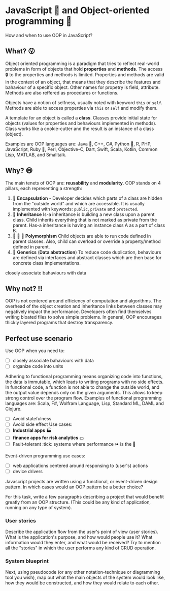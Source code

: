 # JavaScript :watermelon: and Object-oriented programming :frog:
How and when to use OOP in JavaScript?

## What? :open_mouth:
Object oriented programming is a paradigm that tries to reflect real-world problems in form of objects that hold **properties** and **methods**. 
The access :lock: to the properties and methods is limited. Properties and methods are valid in the context of an object, that means that they describe
the features and bahaviour of a specific object. Other names for propetry is field, attribute. Methods are also reffered as procedures or functions.

Objects have a notion of selfness, usually noted with keyword `this` or `self`.
Methods are able to access properties via `this` or `self` and modify them.

A template for an object is called a **class**. Classes provide initial state for objects (values for properties and behaviours implemented in methods).
Class works like a cookie-cutter and the result is an instance of a class (object).

Examples are OOP languages are: Java :volcano:, C++, C#, Python :snake:, R, PHP, JavaScript, Ruby :gem:, Perl, Objective-C, Dart, Swift, Scala, Kotlin, Common Lisp, MATLAB, and Smalltalk.

## Why? :smile:
The main tenets of OOP are: **reusability** and **modularity**. OOP stands on 4 pillars, each representing a strength:

1. :pill: **Encapsulation** - Developer decides which parts of a class are hidden from the "outside world" and which are accessible. It is usually implemented with keywords: `public`, `private` and `protected`.
2. :hatched_chick: **Inheritance** Is-a inheritance is building a new class upon a parent class. Child inherits everything that is not marked as private from the parent. Has-a inheritance is having an instance class A as a part of class B.
3. :red_circle: :large_blue_circle: :large_blue_diamond: **Polymorphism** Child objects are able to run code defined in parent classes. Also, child can overload or override a property/method defined in parent.
4. :icecream: **Generics** (**Data abstraction**) To reduce code duplication, behaviours are defined via interfaces and abstract classes which are then base for concrete class implementations.

closely associate bahaviours with data

## Why not? :bangbang:
OOP is not centered around efficiency of computation and algorithms. The overhead of the object creation and inheritance links between classes may negatively impact the performance. Developers often find themselves writing bloated files to solve simple problems. In general, OOP encourages thickly layered programs that destroy transparency.

## Perfect use scenario
Use OOP when you need to:
- [ ] closely associate bahaviours with data
- [ ] organize code into units

Adhering to functional programming means organizing code into functions, the data is immutable, which leads to writing programs with no side effects.  In functional code, a function is not able to change the outside world, and the output value depends only on the given arguments. This allows to keep strong control over the program flow. Examples of functional programming languages are:  Scala, F#, Wolfram Language, Lisp, Standard ML, DAML and Clojure.
- [ ] Avoid statefulness
- [ ] Avoid side effect
Use cases:
- [ ] **Industrial apps** :factory:
- [ ] **finance apps for risk analytics** :dollar:
- [ ] Fault-tolerant :tick: systems where performance :fast_forward: is the :key:

Event-driven programming use cases:
- [ ] web applications centered around responsing to (user's) actions
- [ ] device drivers

Javascript projects are written using a functional, or event-driven design pattern. In which cases would an OOP pattern be a better choice?

For this task, write a few paragraphs describing a project that would benefit greatly from an OOP structure. (This could be any kind of application, running on any type of system). 

### User stories
Describe the application flow from the user's point of view (user stories). What is the application's purpose, and how would people use it? What information would they enter, and what would be received? Try to mention all the "stories" in which the user performs any kind of CRUD operation.

### System blueprint
Next, using pseudocode (or any other notation-technique or diagramming tool you wish), map out what the main objects of the system would look like, how they would be constructed, and how they would relate to each other. 
